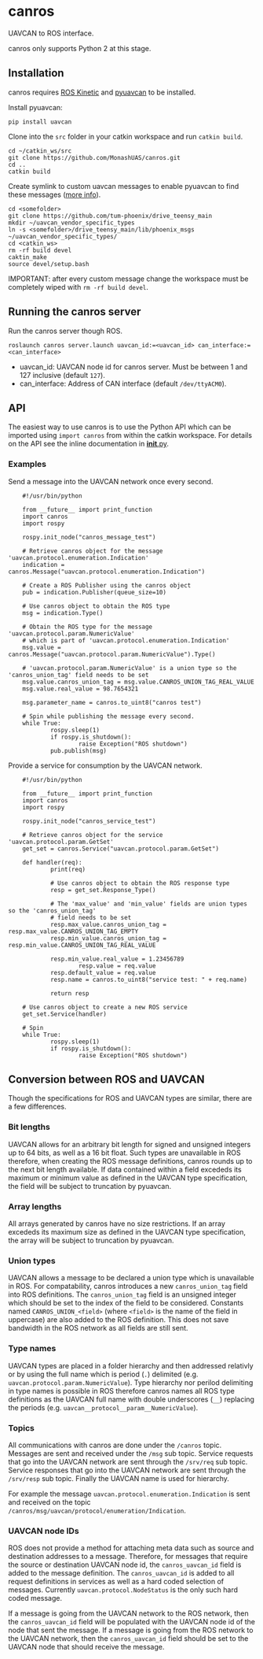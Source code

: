 # canros
UAVCAN to ROS interface.

canros only supports Python 2 at this stage.

## Installation
canros requires [ROS Kinetic](http://wiki.ros.org/kinetic/Installation) and [pyuavcan](http://uavcan.org/Implementations/Pyuavcan/) to be installed.

Install pyuavcan:

    pip install uavcan

Clone into the `src` folder in your catkin workspace and run `catkin build`.

    cd ~/catkin_ws/src
    git clone https://github.com/MonashUAS/canros.git
    cd ..
    catkin build

Create symlink to custom uavcan messages to enable pyuavcan to find these messages ([more info](https://uavcan.org/Implementations/Pyuavcan/Tutorials/2._Basic_usage/#using-vendor-specific-dsdl-definitions)).

    cd <somefolder>
    git clone https://github.com/tum-phoenix/drive_teensy_main
    mkdir ~/uavcan_vendor_specific_types
    ln -s <somefolder>/drive_teensy_main/lib/phoenix_msgs ~/uavcan_vendor_specific_types/
    cd <catkin_ws>
    rm -rf build devel
    caktin_make
    source devel/setup.bash
    
IMPORTANT: after every custom message change the workspace must be completely wiped with `rm -rf build devel`.
    

## Running the canros server
Run the canros server though ROS.

    roslaunch canros server.launch uavcan_id:=<uavcan_id> can_interface:=<can_interface>

- uavcan_id: UAVCAN node id for canros server. Must be between 1 and 127 inclusive (default `127`).
- can_interface: Address of CAN interface (default `/dev/ttyACM0`).


## API
The easiest way to use canros is to use the Python API which can be imported using `import canros` from within the catkin workspace.
For details on the API see the inline documentation in [__init__.py](src/canros/__init__.py).


### Examples
Send a message into the UAVCAN network once every second.

        #!/usr/bin/python

        from __future__ import print_function
        import canros
        import rospy

        rospy.init_node("canros_message_test")

        # Retrieve canros object for the message 'uavcan.protocol.enumeration.Indication'
        indication = canros.Message("uavcan.protocol.enumeration.Indication")

        # Create a ROS Publisher using the canros object
        pub = indication.Publisher(queue_size=10)

        # Use canros object to obtain the ROS type
        msg = indication.Type()

        # Obtain the ROS type for the message 'uavcan.protocol.param.NumericValue'
        # which is part of 'uavcan.protocol.enumeration.Indication'
        msg.value = canros.Message("uavcan.protocol.param.NumericValue").Type()

        # 'uavcan.protocol.param.NumericValue' is a union type so the 'canros_union_tag' field needs to be set
        msg.value.canros_union_tag = msg.value.CANROS_UNION_TAG_REAL_VALUE
        msg.value.real_value = 98.7654321

        msg.parameter_name = canros.to_uint8("canros test")

        # Spin while publishing the message every second.
        while True:
                rospy.sleep(1)
                if rospy.is_shutdown():
                        raise Exception("ROS shutdown")
                pub.publish(msg)

Provide a service for consumption by the UAVCAN network.

        #!/usr/bin/python

        from __future__ import print_function
        import canros
        import rospy

        rospy.init_node("canros_service_test")

        # Retrieve canros object for the service 'uavcan.protocol.param.GetSet'
        get_set = canros.Service("uavcan.protocol.param.GetSet")

        def handler(req):
                print(req)

                # Use canros object to obtain the ROS response type
                resp = get_set.Response_Type()

                # The 'max_value' and 'min_value' fields are union types so the 'canros_union_tag'
                # field needs to be set
                resp.max_value.canros_union_tag = resp.max_value.CANROS_UNION_TAG_EMPTY
                resp.min_value.canros_union_tag = resp.min_value.CANROS_UNION_TAG_REAL_VALUE

                resp.min_value.real_value = 1.23456789
                        resp.value = req.value
                resp.default_value = req.value
                resp.name = canros.to_uint8("service test: " + req.name)

                return resp

        # Use canros object to create a new ROS service
        get_set.Service(handler)

        # Spin
        while True:
                rospy.sleep(1)
                if rospy.is_shutdown():
                        raise Exception("ROS shutdown")

## Conversion between ROS and UAVCAN
Though the specifications for ROS and UAVCAN types are similar, there are a few differences.

### Bit lengths
UAVCAN allows for an arbitrary bit length for signed and unsigned integers up to 64 bits, as well as a 16 bit float.
Such types are unavailable in ROS therefore, when creating the ROS message definitions, canros rounds up to the next bit length available.
If data contained within a field excededs its maximum or minimum value as defined in the UAVCAN type specification, the field will be subject to truncation by pyuavcan.

### Array lengths
All arrays generated by canros have no size restrictions.
If an array excededs its maximum size as defined in the UAVCAN type specification, the array will be subject to truncation by pyuavcan.

### Union types
UAVCAN allows a message to be declared a union type which is unavailable in ROS.
For compatability, canros introduces a new `canros_union_tag` field into ROS definitions.
The `canros_union_tag` field is an unsigned integer which should be set to the index of the field to be considered.
Constants named `CANROS_UNION_<field>` (where `<field>` is the name of the field in uppercase) are also added to the ROS definition.
This does not save bandwidth in the ROS network as all fields are still sent.

### Type names
UAVCAN types are placed in a folder hierarchy and then addressed relativly or by using the full name which is period (`.`) delimited (e.g. `uavcan.protocol.param.NumericValue`).
Type hierarchy nor perilod delimiting in type names is possible in ROS therefore canros names all ROS type definitions as the UAVCAN full name with double underscores (`__`) replacing the periods (e.g. `uavcan__protocol__param__NumericValue`).

### Topics
All communications with canros are done under the `/canros` topic.
Messages are sent and received under the `/msg` sub topic.
Service requests that go into the UAVCAN network are sent through the `/srv/req` sub topic.
Service responses that go into the UAVCAN network are sent through the `/srv/resp` sub topic.
Finally the UAVCAN name is used for hierarchy.

For example the message `uavcan.protocol.enumeration.Indication` is sent and received on the topic `/canros/msg/uavcan/protocol/enumeration/Indication`.

### UAVCAN node IDs
ROS does not provide a method for attaching meta data such as source and destination addresses to a message. Therefore, for messages that require the source or destination UAVCAN node id, the `canros_uavcan_id` field is added to the message definition.
The `canros_uavcan_id` is added to all request definitions in services as well as a hard coded selection of messages.
Currently `uavcan.protocol.NodeStatus` is the only such hard coded message.

If a message is going from the UAVCAN network to the ROS network, then the `canros_uavcan_id` field will be populated with the UAVCAN node id of the node that sent the message.
If a message is going from the ROS network to the UAVCAN network, then the `canros_uavcan_id` field should be set to the UAVCAN node that should receive the message.
